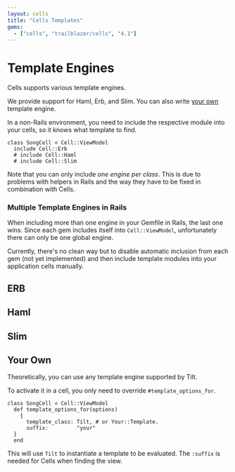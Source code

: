 ```yaml
---
layout: cells
title: "Cells Templates"
gems:
  - ["cells", "trailblazer/cells", "4.1"]
---
```


# Template Engines

Cells supports various template engines.

We provide support for Haml, Erb, and Slim. You can also write [your own](#your-own) template engine.

In a non-Rails environment, you need to include the respective module into your cells, so it knows what template to find.


	class SongCell < Cell::ViewModel
	  include Cell::Erb
	  # include Cell::Haml
	  # include Cell::Slim


Note that you can only include _one engine per class_. This is due to problems with helpers in Rails and the way they have to be fixed in combination with Cells.

### Multiple Template Engines in Rails

When including more than one engine in your Gemfile in Rails, the last one wins. Since each gem includes itself into `Cell::ViewModel`, unfortunately there can only be one global engine.

Currently, there's no clean way but to disable automatic inclusion from each gem (not yet implemented) and then include template modules into your application cells manually.

## ERB

## Haml

## Slim

## Your Own

Theoretically, you can use any template engine supported by Tilt.

To activate it in a cell, you only need to override `#template_options_for`.


	class SongCell < Cell::ViewModel
	  def template_options_for(options)
	    {
	      template_class: Tilt, # or Your::Template.
	      suffix:         "your"
	  }
	  end


This will use `Tilt` to instantiate a template to be evaluated. The `:suffix` is needed for Cells when finding the view.

